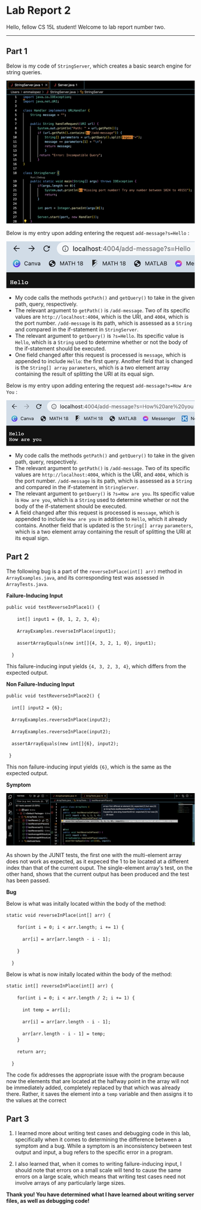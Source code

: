 # Lab Report 2
Hello, fellow CS 15L student! Welcome to lab report number two.

---

## Part 1

Below is my code of ``StringServer``, which creates a basic search engine for string queries.

![Image](supplemental-images/StringServer.png)

Below is my entry upon adding entering the request ``add-message?s=Hello`` :

![Image](supplemental-images/Hello.png)

- My code calls the methods ``getPath()`` and ``getQuery()`` to take in the given path, query, 
respectively.
- The relevant argument to ``getPath()`` is ``/add-message``. Two of its specific values
are ``http://localhost:4004``, which is the URI, and ``4004``, which is the port number. ``/add-message`` is its 
path, which is assessed as a ``String`` and compared in the if-statement in ``StringServer``.
- The relevant argument to ``getQuery()`` is ``?s=Hello``. Its specific value is ``Hello``, which is a ``String``
used to determine whether or not the body of the if-statement should be executed.
- One field changed after this request is processed is ``message``, which is appended to include ``Hello``:
the first query. Another field that is changed is the ``String[] array`` ``parameters``, which is a two element
array containing the result of splitting the URI at its equal sign.

Below is my entry upon adding entering the request ``add-message?s=How Are You`` :

![Image](supplemental-images/HowAreYou.png)

- My code calls the methods ``getPath()`` and ``getQuery()`` to take in the given path, query, 
respectively.
- The relevant argument to ``getPath()`` is ``/add-message``. Two of its specific values
are ``http://localhost:4004``, which is the URI, and ``4004``, which is the port number. ``/add-message`` is its 
path, which is assessed as a ``String`` and compared in the if-statement in ``StringServer``.
- The relevant argument to ``getQuery()`` is ``?s=How are you``. Its specific value is ``How are you``, which is a ``String``
used to determine whether or not the body of the if-statement should be executed.
- A field changed after this request is processed is ``message``, which is appended to include ``How are you``
in addition to ``Hello``, which it already contains. Another field that is updated is the ``String[] array`` ``parameters``,
which is a two element array containing the result of splitting the URI at its equal sign.


## Part 2

The following bug is a part of the ``reverseInPlace(int[] arr)`` method in ``ArrayExamples.java``, and its corresponding
test was assessed in ``ArrayTests.java``.

**Failure-Inducing Input**

```
public void testReverseInPlace1() {

    int[] input1 = {0, 1, 2, 3, 4};

    ArrayExamples.reverseInPlace(input1);

    assertArrayEquals(new int[]{4, 3, 2, 1, 0}, input1);

  }  
```
This failure-inducing input yields ``{4, 3, 2, 3, 4}``, which differs from the expected output.

**Non Failure-Inducing Input**
```
public void testReverseInPlace2() {

  int[] input2 = {6};
  
  ArrayExamples.reverseInPlace(input2);
  
  ArrayExamples.reverseInPlace(input2);
  
  assertArrayEquals(new int[]{6}, input2);
  
 }
 ```
 
 This non failure-inducing input yields ``{6}``, which is the same as the expected output.

**Symptom**

![Image](supplemental-images/Symptom.png)

As shown by the JUNIT tests, the first one with the multi-element array does not work as expected, as it expeced the 
1 to be located at a different index than that of the current ouput. The single-element array's test, on the other
hand, shows that the current output has been produced and the test has been passed.

**Bug**

Below is what was initally located within the body of the method:

```
static void reverseInPlace(int[] arr) {

    for(int i = 0; i < arr.length; i += 1) {
    
      arr[i] = arr[arr.length - i - 1];
      
    }
    
  }
```

Below is what is now initally located within the body of the method:

```
static int[] reverseInPlace(int[] arr) {

    for(int i = 0; i < arr.length / 2; i += 1) {
    
      int temp = arr[i];
      
      arr[i] = arr[arr.length - i - 1];
      
      arr[arr.length - i - 1] = temp;
    }
    
    return arr;
    
  }
```

The code fix addresses the appropriate issue with the program because now the elements that are located at the halfway
point in the array will not be immediately added, completely replaced by that which was already there. Rather, it saves the
element into a ``temp`` variable and then assigns it to the values at the correct 



## Part 3

1) I learned more about writing test cases and debugging code in this lab, specifically when it comes to determining the difference between a symptom and a bug. While a symptom is an inconsistency between test output and input, a bug refers to the specific error in a program.

2) I also learned that, when it comes to writing failure-inducing input, I should note that errors on a small scale will tend to cause the same errors on a large scale, which means that writing test cases need not involve arrays of any particularly large sizes.

**Thank you! You have determined what I have learned about writing server files, as well as debugging code!**